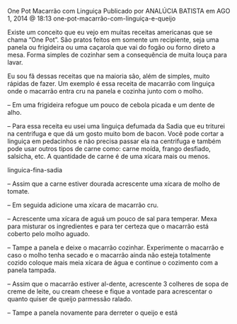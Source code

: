 One Pot Macarrão com Linguiça
Publicado por ANALÚCIA BATISTA em AGO 1, 2014 @ 18:13
one-pot-macarrão-com-linguiça-e-queijo

Existe um conceito que eu vejo em muitas receitas americanas que se chama “One Pot”. São pratos feitos em somente um recipiente, seja uma panela ou frigideira ou uma caçarola que vai do fogão ou forno direto a mesa. Forma simples de cozinhar sem a consequência de muita louça para lavar.

Eu sou fã dessas receitas que na maioria são, além de simples, muito rápidas de fazer. Um exemplo é essa receita de macarrão com linguiça onde o macarrão entra cru na panela e cozinha junto com o molho.

– Em uma frigideira refogue um pouco de cebola picada e um dente de alho.

– Para essa receita eu usei uma linguiça defumada da Sadia que eu triturei na centrifuga e que dá um gosto muito bom de bacon. Você pode cortar a linguiça em pedacinhos e não precisa passar ela na centrifuga e também pode usar outros tipos de carne como: carne moída, frango desfiado, salsicha, etc. A quantidade de carne é de uma xícara mais ou menos.

linguica-fina-sadia

– Assim que a carne estiver dourada acrescente uma xícara de molho de tomate.

– Em seguida adicione uma xícara de macarrão cru.

– Acrescente uma xícara de aguá um pouco de sal para temperar. Mexa para misturar os ingredientes e para ter certeza que o macarrão está coberto pelo molho aguado.

– Tampe a panela e deixe o macarrão cozinhar. Experimente o macarrão e caso o molho tenha secado e o macarrão ainda não esteja totalmente cozido coloque mais meia xícara de água e continue o cozimento com a panela tampada.

– Assim que o macarrão estiver al-dente, acrescente 3 colheres de sopa de creme de leite, ou cream cheese e fique a vontade para acrescentar o quanto quiser de queijo parmessão ralado.

– Tampe a panela novamente para derreter o queijo e está